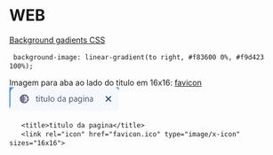 # WEB

 [Background gadients CSS](https://webgradients.com/)
 ```
  background-image: linear-gradient(to right, #f83600 0%, #f9d423 100%);
 ```
 
 Imagem para aba ao lado do titulo em 16x16:  [favicon](http://tools.dynamicdrive.com/favicon/)
 ![](https://github.com/Romenildo/WEB/blob/main/Telas_de_Login/Img/img_aba.JPG)
 
 ```
    <title>titulo da pagina</title>
    <link rel="icon" href="favicon.ico" type="image/x-icon" sizes="16x16">
 
 ```
